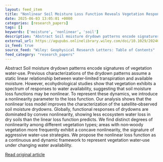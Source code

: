 ```yaml
---
layout: feed_item
title: "Nonlinear Soil Moisture Loss Function Reveals Vegetation Responses to Water Availability"
date: 2025-06-03 13:05:01 +0000
categories: [research_papers]
tags: []
keywords: ['moisture', 'nonlinear', 'soil']
description: "Abstract Soil moisture drydown patterns encode signatures of vegetation water‐use"
external_url: https://agupubs.onlinelibrary.wiley.com/doi/10.1029/2024GL111403?af=R
is_feed: true
source_feed: "Wiley: Geophysical Research Letters: Table of Contents"
feed_category: "research_papers"
---
```


Abstract Soil moisture drydown patterns encode signatures of vegetation water‐use. Previous characterizations of the drydown patterns assume a static linear relationship between water‐limited transpiration and available moisture. However, ecohydrological studies show that vegetation exhibits a spectrum of responses to water availability, suggesting that soil moisture loss functions may be nonlinear. To represent these dynamics, we introduce a nonlinearity parameter to the loss function. Our analysis shows that the nonlinear loss model improves the characterization of the satellite‐observed soil moisture drydowns. Globally, functional responses of drydowns are dominated by convex nonlinearity, showing less ecosystem water loss in dry soils than the linear loss function predicts. We find distinct degrees of nonlinearity among different vegetation types; areas with non‐woody vegetation more frequently exhibit a concave nonlinearity, the signature of aggressive water‐use strategies. We propose the nonlinear loss function as a continuous and dynamic framework to represent vegetation water‐use under changing water availability.

[Read original article](https://agupubs.onlinelibrary.wiley.com/doi/10.1029/2024GL111403?af=R)

